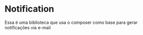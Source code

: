 # Notification
Essa é uma biblioteca que usa o composer como base para gerar notificações via e-mail
